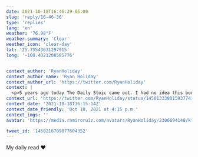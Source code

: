 ```yaml
---
date: 2021-10-18T16:46:39-05:00
slug: 'reply/16-46-36'
type: 'replies'
lang: 'en'
weather: '76.98°F'
weather-summary: 'Clear'
weather_icon: 'clear-day'
lat: '25.75543631297915'
long: '-100.4021208585776'


context_author: 'RyanHoliday'
context_author_name: 'Ryan Holiday'
context_author_url: 'https://twitter.com/RyanHoliday'
context: |
  <p>5 years ago today The Daily Stoic came out. I had no idea this book about an obscure school of ancient philosophy would do what it has done. Makes me so happy to get to pay forward all the joy and wisdom the Stoics have brought to my life. <a href="https://t.co/ShtP0RVgOl">https://t.co/ShtP0RVgOl</a> </p>
context_url: 'https://twitter.com/RyanHoliday/status/1450133380159377419'
context_date: '2021-10-18T16:15:14Z'
context_date_friendly: 'Oct 18, 2021 at 4:15 p.m.'
context_imgs: ''
avatar: 'https://media.ramiroruiz.com/avatars/RyanHoliday/2306694148/kfjncq15nujlw8cda0ws_bigger.png'

tweet_id: '1450216709877604352'
---
```

My daily read ❤️